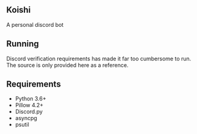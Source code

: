 ## Koishi

A personal discord bot

## Running

Discord verification requirements has made it far too cumbersome to run.
The source is only provided here as a reference.

## Requirements

- Python 3.6+
- Pillow 4.2+
- Discord.py
- asyncpg
- psutil